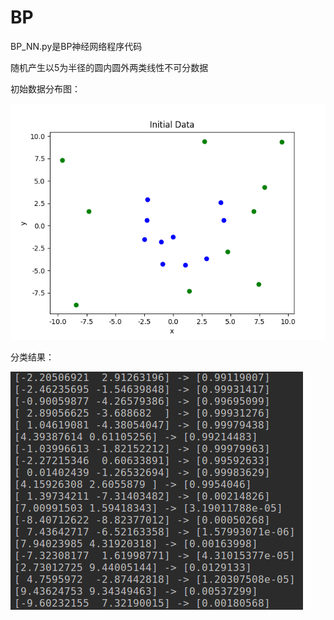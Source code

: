# BP

BP_NN.py是BP神经网络程序代码

随机产生以5为半径的圆内圆外两类线性不可分数据

初始数据分布图：

![image](https://github.com/Jojo11111/BP/blob/master/data.png)


分类结果：

![image](https://github.com/Jojo11111/BP/blob/master/2019-10-14%2014-51-08%E5%B1%8F%E5%B9%95%E6%88%AA%E5%9B%BE.png)
